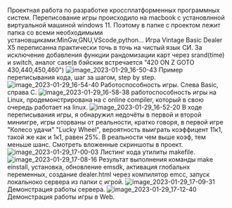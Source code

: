 Проектная работа по разработке кроссплатформенных программных систем.
Переписование игры происходило на macbook с установлнной виртуальной машиной windows 11.
Поэтому в папке с проектом лежит папка со всеми необходимыми установщиками:MinGw,GNU,VScode,python...
Игра Vintage Basic Dealer X5 переписанна практически точь в точь на чистый язык СИ.
За исключение добавления функции рандомизации карт через srand(time) и switch, аналог case(в бэйскик
встречается "420 ON Z GOTO 430,440,450,460")
![image_2023-01-29_16-50-43](https://user-images.githubusercontent.com/70754947/215333111-6b4ee6f7-8d95-42b0-b559-3fb643da27a5.png)
Пример переписывания кода, шаг за шагом, step by step.
![image_2023-01-29_16-54-40](https://user-images.githubusercontent.com/70754947/215334142-e505c191-0890-4e1f-9760-574ca9e8a4ce.png)
Работоспособность игры. Слева Basic, справа C.
![image_2023-01-29_16-58-38](https://user-images.githubusercontent.com/70754947/215334730-2ed0c86e-725d-4c9b-b567-064f69cccfc2.png)
работоспособность игры на Linux, продемонстрирована на c online compiler, который в свою очередь работает на linux.
![image_2023-01-29_16-52-20](https://user-images.githubusercontent.com/70754947/215334215-d54cf198-b856-4284-88aa-cbf1b98a9f3c.png)
В ходе переписывания игры, я обнаружил недочёты в первой и второй миниигре, игры оторваны от реальности, кратко говоря, в первой игре 
"Колесо удачи" "Lucky Wheel", вероятность выиграть коэффицент 11к1, такой же как и 1к1, равен 25%. В реальности чем выше коэф, тем меньше шанс.
Смотреть вложенные скриншоты в проект.
![image_2023-01-29_17-00-03](https://user-images.githubusercontent.com/70754947/215334384-d09ecfa3-45e6-4a69-887d-78fd92b76124.png)
Листинг кода утилиты makefile.
![image_2023-01-29_17-08-16](https://user-images.githubusercontent.com/70754947/215334407-fe9c6ccf-99a8-4e21-b2ee-7923fca0ad90.png)
Результат выполнения команды make einstall, установка, обновление emsdk, активация глобальнх переменных, создание dealer.html через 
компилятор emcc, запуск локальноко сервера из папки с игрой.
![image_2023-01-29_17-09-31](https://user-images.githubusercontent.com/70754947/215334804-a7e01606-715d-415d-9443-dc794b412ee9.png)
Демонстрация работы сервера.
![image_2023-01-29_17-12-40](https://user-images.githubusercontent.com/70754947/215334821-91bd5ee9-fd3f-4ca0-ad2c-ca699d562745.png)
Демонстрация работы игры в Web.
